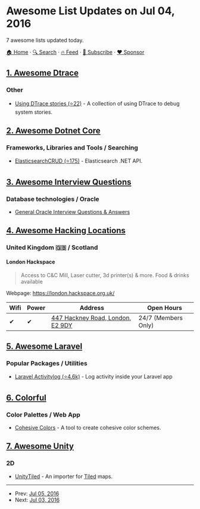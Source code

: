 # Awesome List Updates on Jul 04, 2016

7 awesome lists updated today.

[🏠 Home](/README.md) · [🔍 Search](https://www.trackawesomelist.com/search/) · [🔥 Feed](https://www.trackawesomelist.com/rss.xml) · [📮 Subscribe](https://trackawesomelist.us17.list-manage.com/subscribe?u=d2f0117aa829c83a63ec63c2f&id=36a103854c) · [❤️  Sponsor](https://github.com/sponsors/theowenyoung)



## [1. Awesome Dtrace](/content/xen0l/awesome-dtrace/README.md)

### Other

*   [Using DTrace stories (⭐22)](https://github.com/NanXiao/using-dtrace-stories) - A collection of using DTrace to debug system stories.

## [2. Awesome Dotnet Core](/content/thangchung/awesome-dotnet-core/README.md)

### Frameworks, Libraries and Tools / Searching

*   [ElasticsearchCRUD (⭐175)](https://github.com/damienbod/ElasticsearchCRUD) - Elasticsearch .NET API.

## [3. Awesome Interview Questions](/content/DopplerHQ/awesome-interview-questions/README.md)

### Database technologies / Oracle

*   [General Oracle Interview Questions & Answers](http://www.coolinterview.com/type.asp?iType=57)

## [4. Awesome Hacking Locations](/content/daviddias/awesome-hacking-locations/README.md)

### United Kingdom 🇬🇧 / Scotland

#### London Hackspace

> Access to C\&C Mill, Laser cutter, 3d printer(s) & more. Food & drinks available

Webpage: <https://london.hackspace.org.uk/>

| Wifi | Power | Address                                                             | Open Hours          |
| ---- | ----- | ------------------------------------------------------------------- | ------------------- |
| ✔    | ✔     | [447 Hackney Road, London, E2 9DY](https://goo.gl/maps/iyzxMYzKocw) | 24/7 (Members Only) |

## [5. Awesome Laravel](/content/chiraggude/awesome-laravel/README.md)

### Popular Packages / Utilities

*   [Laravel Activitylog (⭐4.6k)](https://github.com/spatie/laravel-activitylog) - Log activity inside your Laravel app

## [6. Colorful](/content/Siddharth11/Colorful/README.md)

### Color Palettes / Web App

*   [Cohesive Colors](http://javier.xyz/cohesive-colors/) - A tool to create cohesive color schemes.

## [7. Awesome Unity](/content/RyanNielson/awesome-unity/README.md)

### 2D

*   [UnityTiled](https://github.com/nickgravelyn/UnityTiled) - An importer for [Tiled](http://www.mapeditor.org) maps.

---

- Prev: [Jul 05, 2016](/content/2016/07/05/README.md)
- Next: [Jul 03, 2016](/content/2016/07/03/README.md)